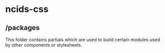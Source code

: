 # ncids-css

## /packages

This folder contains partials which are used to build certain modules used by other components or stylesheets.
